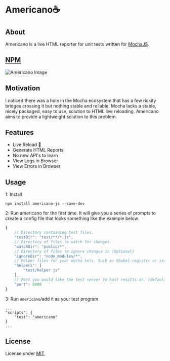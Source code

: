 # Americano☕
## About
Americano is a live HTML reporter for unit tests written for [MochaJS](https://mochajs.org/).

## [NPM](https://www.npmjs.com/package/americano-js)

![Americano Image](https://i.imgur.com/SqIeM2D.png)

## Motivation
I noticed there was a hole in the Mocha ecosystem that has a few rickity bridges crossing it but nothing stable and reliable. Mocha lacks a stable, nicely packaged, easy to use, solution to HTML live reloading. Americano aims to provide a lightweight solution to this problem.

## Features
* Live Reload 🥳
* Generate HTML Reports
* No new API's to learn
* View Logs in Browser
* View Errors in Browser

## Usage

1: Install 
```
npm install americano-js --save-dev
```
2: Run americano for the first time. It will give you a series of prompts to create a config file that looks something like the example below.
```js
{
    // Directory containing test files.
    "testDir": "test/**/*.js",
    // Directory of files to watch for changes.
    "watchDir": "public/*", 
    // Directory of files to ignore changes in (Optional)
    "ignoreDir": "node_modules/*", 
    // Helper files for your mocha tets. Such as @babel-register or setting up JSDOM.
    "helpers": [ 
        "test/helper.js"
    ],
    // Port you would like the test server to host results at. (defaults to 8080)
    "port": 8080
}
```
3: Run `americano`/add it as your test program
```
...
"scripts": {
    "test": "americano"
}
...
```
## License
License under [MIT](https://opensource.org/licenses/MIT).